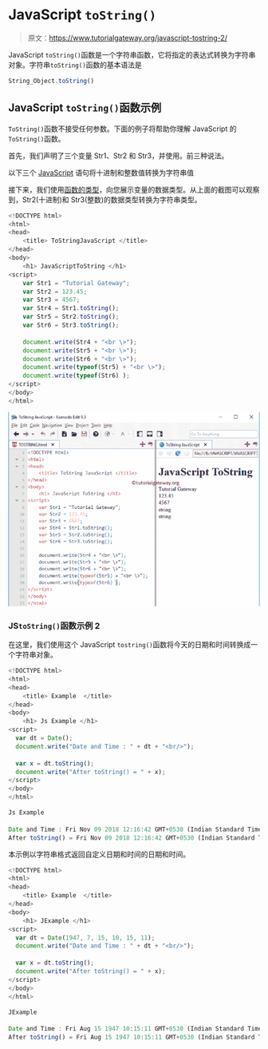 # JavaScript `toString()`

> 原文：<https://www.tutorialgateway.org/javascript-tostring-2/>

JavaScript `toString()`函数是一个字符串函数，它将指定的表达式转换为字符串对象。字符串`toString()`函数的基本语法是

```js
String_Object.toString()
```

## JavaScript `toString()`函数示例

`ToString()`函数不接受任何参数。下面的例子将帮助你理解 JavaScript 的`ToString()`函数。

首先，我们声明了三个变量 Str1、Str2 和 Str3，并使用。前三种说法。

以下三个 [JavaScript](https://www.tutorialgateway.org/javascript/) 语句将十进制和整数值转换为字符串值

接下来，我们使用[函数的类型](https://www.tutorialgateway.org/javascript-string-functions/)，向您展示变量的数据类型。从上面的截图可以观察到，Str2(十进制)和 Str3(整数)的数据类型转换为字符串类型。

```js
<!DOCTYPE html>
<html>
<head>
    <title> ToStringJavaScript </title>
</head>
<body>
    <h1> JavaScriptToString </h1>
<script>
    var Str1 = "Tutorial Gateway";
    var Str2 = 123.45;
    var Str3 = 4567;
    var Str4 = Str1.toString();
    var Str5 = Str2.toString();
    var Str6 = Str3.toString();

    document.write(Str4 + "<br \>");
    document.write(Str5 + "<br \>");
    document.write(Str6 + "<br \>");
    document.write(typeof(Str5) + "<br \>");
    document.write(typeof(Str6) );
</script>
</body>
</html>
```

![JavaScript TOSTRING Function](img/16f8c244387019f1c16022d756453b6c.png)

### JS`toString()`函数示例 2

在这里，我们使用这个 JavaScript `tostring()`函数将今天的日期和时间转换成一个字符串对象。

```js
<!DOCTYPE html>
<html>
<head>
    <title> Example  </title>
</head>
<body>
    <h1> Js Example </h1>
<script>
  var dt = Date();  
  document.write("Date and Time : " + dt + "<br/>");

  var x = dt.toString();
  document.write("After toString() = " + x);
</script>
</body>
</html>
```

```js
Js Example

Date and Time : Fri Nov 09 2018 12:16:42 GMT+0530 (Indian Standard Time)
After toString() = Fri Nov 09 2018 12:16:42 GMT+0530 (Indian Standard Time)
```

本示例以字符串格式返回自定义日期和时间的日期和时间。

```js
<!DOCTYPE html>
<html>
<head>
    <title> Example  </title>
</head>
<body>
    <h1> JExample </h1>
<script>
  var dt = Date(1947, 7, 15, 10, 15, 11);
  document.write("Date and Time : " + dt + "<br/>");

  var x = dt.toString();
  document.write("After toString() = " + x);
</script>
</body>
</html>
```

```js
JExample

Date and Time : Fri Aug 15 1947 10:15:11 GMT+0530 (Indian Standard Time)
After toString() = Fri Aug 15 1947 10:15:11 GMT+0530 (Indian Standard Time)
```